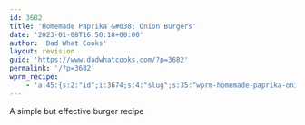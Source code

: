 ```yaml
---
id: 3682
title: 'Homemade Paprika &#038; Onion Burgers'
date: '2023-01-08T16:50:18+00:00'
author: 'Dad What Cooks'
layout: revision
guid: 'https://www.dadwhatcooks.com/?p=3682'
permalink: '/?p=3682'
wprm_recipe:
    - 'a:45:{s:2:"id";i:3674;s:4:"slug";s:35:"wprm-homemade-paprika-onion-burgers";s:11:"post_status";s:7:"publish";s:13:"post_password";s:0:"";s:11:"post_author";s:1:"1";s:8:"language";b:0;s:4:"type";s:4:"food";s:8:"image_id";i:3663;s:9:"image_url";s:104:"https://www.dadwhatcooks.com/wp-content/uploads/2023/01/8EAE6F05-933D-4CAC-8CBF-0A31780D61B4-scaled.jpeg";s:12:"pin_image_id";i:3664;s:13:"pin_image_url";s:104:"https://www.dadwhatcooks.com/wp-content/uploads/2023/01/9F4FF2E1-B0FC-4B98-AE9E-FF4A8DA8FAA2-scaled.jpeg";s:18:"pin_image_repin_id";s:0:"";s:4:"name";s:32:"Homemade Paprika & Onion Burgers";s:7:"summary";s:43:"<p>A simple but effective burger recipe</p>";s:14:"author_display";s:7:"default";s:11:"author_name";s:0:"";s:11:"author_link";s:0:"";s:4:"cost";s:1:"3";s:8:"servings";s:1:"2";s:13:"servings_unit";s:7:"burgers";s:25:"servings_advanced_enabled";s:0:"";s:17:"servings_advanced";a:6:{s:5:"shape";s:5:"round";s:4:"unit";s:4:"inch";s:8:"diameter";d:0;s:5:"width";d:0;s:6:"length";d:0;s:6:"height";d:0;}s:9:"prep_time";s:2:"15";s:14:"prep_time_zero";s:0:"";s:9:"cook_time";s:2:"10";s:14:"cook_time_zero";s:0:"";s:10:"total_time";s:2:"25";s:11:"custom_time";s:1:"0";s:16:"custom_time_zero";s:0:"";s:17:"custom_time_label";s:0:"";s:4:"tags";a:3:{s:6:"course";a:3:{i:0;O:7:"WP_Term":10:{s:7:"term_id";i:51;s:4:"name";s:9:"Appetizer";s:4:"slug";s:9:"appetizer";s:10:"term_group";i:0;s:16:"term_taxonomy_id";i:51;s:8:"taxonomy";s:11:"wprm_course";s:11:"description";s:0:"";s:6:"parent";i:0;s:5:"count";i:7;s:6:"filter";s:3:"raw";}i:1;O:7:"WP_Term":10:{s:7:"term_id";i:53;s:4:"name";s:11:"Main Course";s:4:"slug";s:11:"main-course";s:10:"term_group";i:0;s:16:"term_taxonomy_id";i:53;s:8:"taxonomy";s:11:"wprm_course";s:11:"description";s:0:"";s:6:"parent";i:0;s:5:"count";i:16;s:6:"filter";s:3:"raw";}i:2;O:7:"WP_Term":10:{s:7:"term_id";i:57;s:4:"name";s:5:"Snack";s:4:"slug";s:5:"snack";s:10:"term_group";i:0;s:16:"term_taxonomy_id";i:57;s:8:"taxonomy";s:11:"wprm_course";s:11:"description";s:0:"";s:6:"parent";i:0;s:5:"count";i:10;s:6:"filter";s:3:"raw";}}s:7:"cuisine";a:2:{i:0;O:7:"WP_Term":10:{s:7:"term_id";i:65;s:4:"name";s:8:"American";s:4:"slug";s:8:"american";s:10:"term_group";i:0;s:16:"term_taxonomy_id";i:65;s:8:"taxonomy";s:12:"wprm_cuisine";s:11:"description";s:0:"";s:6:"parent";i:0;s:5:"count";i:13;s:6:"filter";s:3:"raw";}i:1;O:7:"WP_Term":10:{s:7:"term_id";i:143;s:4:"name";s:7:"British";s:4:"slug";s:7:"british";s:10:"term_group";i:0;s:16:"term_taxonomy_id";i:143;s:8:"taxonomy";s:12:"wprm_cuisine";s:11:"description";s:0:"";s:6:"parent";i:0;s:5:"count";i:16;s:6:"filter";s:3:"raw";}}s:7:"keyword";a:3:{i:0;O:7:"WP_Term":10:{s:7:"term_id";i:217;s:4:"name";s:4:"beef";s:4:"slug";s:4:"beef";s:10:"term_group";i:0;s:16:"term_taxonomy_id";i:217;s:8:"taxonomy";s:12:"wprm_keyword";s:11:"description";s:0:"";s:6:"parent";i:0;s:5:"count";i:3;s:6:"filter";s:3:"raw";}i:1;O:7:"WP_Term":10:{s:7:"term_id";i:528;s:4:"name";s:3:"bun";s:4:"slug";s:3:"bun";s:10:"term_group";i:0;s:16:"term_taxonomy_id";i:528;s:8:"taxonomy";s:12:"wprm_keyword";s:11:"description";s:0:"";s:6:"parent";i:0;s:5:"count";i:1;s:6:"filter";s:3:"raw";}i:2;O:7:"WP_Term":10:{s:7:"term_id";i:527;s:4:"name";s:6:"burger";s:4:"slug";s:6:"burger";s:10:"term_group";i:0;s:16:"term_taxonomy_id";i:527;s:8:"taxonomy";s:12:"wprm_keyword";s:11:"description";s:0:"";s:6:"parent";i:0;s:5:"count";i:1;s:6:"filter";s:3:"raw";}}}s:9:"equipment";a:1:{i:0;a:5:{s:2:"id";i:526;s:6:"amount";s:1:"1";s:4:"name";s:12:"Burger press";s:5:"notes";s:0:"";s:3:"uid";i:0;}}s:11:"ingredients";a:1:{i:0;a:3:{s:11:"ingredients";a:4:{i:0;a:7:{s:3:"uid";i:0;s:6:"amount";s:3:"250";s:4:"unit";s:1:"g";s:4:"name";s:11:"minced beef";s:5:"notes";s:0:"";s:7:"unit_id";i:363;s:2:"id";i:529;}i:1;a:7:{s:3:"uid";i:1;s:6:"amount";s:2:"½";s:4:"unit";s:3:"tsp";s:4:"name";s:4:"salt";s:5:"notes";s:0:"";s:7:"unit_id";i:366;s:2:"id";i:73;}i:2;a:7:{s:3:"uid";i:2;s:6:"amount";s:2:"½";s:4:"unit";s:3:"tsp";s:4:"name";s:14:"ground paprika";s:5:"notes";s:0:"";s:7:"unit_id";i:366;s:2:"id";i:530;}i:3;a:7:{s:3:"uid";i:3;s:6:"amount";s:2:"½";s:4:"unit";s:3:"tsp";s:4:"name";s:14:"onion granules";s:5:"notes";s:0:"";s:7:"unit_id";i:366;s:2:"id";i:531;}}s:4:"name";s:0:"";s:3:"uid";i:-1;}}s:12:"instructions";a:1:{i:0;a:3:{s:12:"instructions";a:6:{i:0;a:5:{s:3:"uid";i:0;s:4:"name";s:0:"";s:4:"text";s:174:"<p>Split the beef accordingly and get the required amount. Two burgers is about 200g - 250g. Into this mix in the paprika, salt, onion powder and combine them altogether.</p>";s:5:"image";i:3670;s:11:"ingredients";a:4:{i:0;i:0;i:1;i:1;i:2;i:2;i:3;i:3;}}i:1;a:5:{s:3:"uid";i:1;s:4:"name";s:0:"";s:4:"text";s:61:"<p>Split the mix into two separate balls, one per burger.</p>";s:5:"image";i:3669;s:11:"ingredients";a:0:{}}i:2;a:5:{s:3:"uid";i:2;s:4:"name";s:0:"";s:4:"text";s:44:"<p>Line the burger press with clingfilm.</p>";s:5:"image";i:3668;s:11:"ingredients";a:0:{}}i:3;a:5:{s:3:"uid";i:3;s:4:"name";s:0:"";s:4:"text";s:95:"<p>Place the burger ball into the clingfilm and cover with the other half of the clingfilm.</p>";s:5:"image";i:3667;s:11:"ingredients";a:0:{}}i:4;a:5:{s:3:"uid";i:4;s:4:"name";s:0:"";s:4:"text";s:38:"<p>Press down and form the burger.</p>";s:5:"image";i:3665;s:11:"ingredients";a:0:{}}i:5;a:5:{s:3:"uid";i:5;s:4:"name";s:0:"";s:4:"text";s:182:"<p>Hey presto you have a burger made. Burgers are then ready to be grilled, or fried or even oven baked. For best results either BBQ for around 5 - 10 mins flipping occasionally.</p>";s:5:"image";i:3664;s:11:"ingredients";a:0:{}}}s:4:"name";s:0:"";s:3:"uid";i:-1;}}s:16:"ingredients_flat";a:4:{i:0;a:8:{s:3:"uid";i:0;s:6:"amount";s:3:"250";s:4:"unit";s:1:"g";s:4:"name";s:11:"minced beef";s:5:"notes";s:0:"";s:7:"unit_id";i:363;s:2:"id";i:529;s:4:"type";s:10:"ingredient";}i:1;a:8:{s:3:"uid";i:1;s:6:"amount";s:2:"½";s:4:"unit";s:3:"tsp";s:4:"name";s:4:"salt";s:5:"notes";s:0:"";s:7:"unit_id";i:366;s:2:"id";i:73;s:4:"type";s:10:"ingredient";}i:2;a:8:{s:3:"uid";i:2;s:6:"amount";s:2:"½";s:4:"unit";s:3:"tsp";s:4:"name";s:14:"ground paprika";s:5:"notes";s:0:"";s:7:"unit_id";i:366;s:2:"id";i:530;s:4:"type";s:10:"ingredient";}i:3;a:8:{s:3:"uid";i:3;s:6:"amount";s:2:"½";s:4:"unit";s:3:"tsp";s:4:"name";s:14:"onion granules";s:5:"notes";s:0:"";s:7:"unit_id";i:366;s:2:"id";i:531;s:4:"type";s:10:"ingredient";}}s:17:"instructions_flat";a:6:{i:0;a:7:{s:3:"uid";i:0;s:4:"name";s:0:"";s:4:"text";s:174:"<p>Split the beef accordingly and get the required amount. Two burgers is about 200g - 250g. Into this mix in the paprika, salt, onion powder and combine them altogether.</p>";s:5:"image";i:3670;s:11:"ingredients";a:4:{i:0;i:0;i:1;i:1;i:2;i:2;i:3;i:3;}s:4:"type";s:11:"instruction";s:9:"image_url";s:104:"https://www.dadwhatcooks.com/wp-content/uploads/2023/01/A92C7CDC-4D5C-4D77-AE2F-D7B6E940BCEC-scaled.jpeg";}i:1;a:7:{s:3:"uid";i:1;s:4:"name";s:0:"";s:4:"text";s:61:"<p>Split the mix into two separate balls, one per burger.</p>";s:5:"image";i:3669;s:11:"ingredients";a:0:{}s:4:"type";s:11:"instruction";s:9:"image_url";s:97:"https://www.dadwhatcooks.com/wp-content/uploads/2023/01/E93F0CB2-2DA4-472F-8E33-A4F1A2889898.jpeg";}i:2;a:7:{s:3:"uid";i:2;s:4:"name";s:0:"";s:4:"text";s:44:"<p>Line the burger press with clingfilm.</p>";s:5:"image";i:3668;s:11:"ingredients";a:0:{}s:4:"type";s:11:"instruction";s:9:"image_url";s:97:"https://www.dadwhatcooks.com/wp-content/uploads/2023/01/5D6E73E2-BE37-4282-B773-D92DB8F4D6E7.jpeg";}i:3;a:7:{s:3:"uid";i:3;s:4:"name";s:0:"";s:4:"text";s:95:"<p>Place the burger ball into the clingfilm and cover with the other half of the clingfilm.</p>";s:5:"image";i:3667;s:11:"ingredients";a:0:{}s:4:"type";s:11:"instruction";s:9:"image_url";s:97:"https://www.dadwhatcooks.com/wp-content/uploads/2023/01/B96FF760-DC01-433C-B478-B05610D8A2B5.jpeg";}i:4;a:7:{s:3:"uid";i:4;s:4:"name";s:0:"";s:4:"text";s:38:"<p>Press down and form the burger.</p>";s:5:"image";i:3665;s:11:"ingredients";a:0:{}s:4:"type";s:11:"instruction";s:9:"image_url";s:104:"https://www.dadwhatcooks.com/wp-content/uploads/2023/01/1B459EB6-CBDD-415D-9F43-50D72E17EE00-scaled.jpeg";}i:5;a:7:{s:3:"uid";i:5;s:4:"name";s:0:"";s:4:"text";s:182:"<p>Hey presto you have a burger made. Burgers are then ready to be grilled, or fried or even oven baked. For best results either BBQ for around 5 - 10 mins flipping occasionally.</p>";s:5:"image";i:3664;s:11:"ingredients";a:0:{}s:4:"type";s:11:"instruction";s:9:"image_url";s:104:"https://www.dadwhatcooks.com/wp-content/uploads/2023/01/9F4FF2E1-B0FC-4B98-AE9E-FF4A8DA8FAA2-scaled.jpeg";}}s:8:"video_id";i:0;s:11:"video_embed";s:0:"";s:15:"video_thumb_url";s:0:"";s:5:"notes";s:0:"";s:9:"nutrition";a:3:{s:12:"serving_unit";s:1:"g";s:12:"serving_size";d:200;s:8:"calories";d:150;}s:13:"custom_fields";a:0:{}s:21:"ingredient_links_type";s:6:"global";s:11:"unit_system";s:7:"default";s:12:"my_emissions";s:0:"";}'
---
```


A simple but effective burger recipe